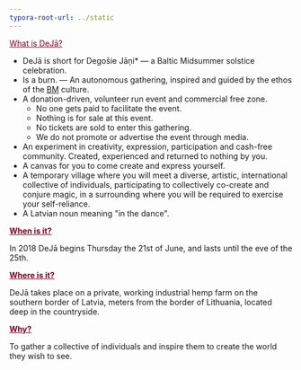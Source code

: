 ```yaml
---
typora-root-url: ../static
---
```


<span style="color:#77011e;"><u>What is DeJā?</u> </span>

* DeJā is short for Degošie Jāņi* —  a Baltic Midsummer solstice celebration.
* Is a burn. —   An autonomous gathering, inspired and guided by the ethos of the <span style="color:#77011e;">[BM](http://burningman.org/)</span> culture.
* A donation-driven, volunteer run event and commercial free zone.
  * No one gets paid to facilitate the event.
  * Nothing is for sale at this event.
  * No tickets are sold to enter this gathering.
  * We do not promote or advertise the event through media.
* An experiment in creativity, expression, participation and cash-free community.  Created, experienced and returned to nothing by you.
* A  canvas for you to come create and express yourself.
* A temporary village where you will meet a diverse, artistic, international collective of individuals, participating to collectively co-create and conjure magic,  in a surrounding where you will be required to exercise your self-reliance.
* A Latvian noun meaning "in the dance".

**<span style="color:#77011e;"><u>When is it?**</u></span>

In 2018 DeJā begins Thursday the 21st of June, and lasts until the eve of the 25th.

**<span style="color:#77011e;"><u>Where is it?**</u></span>

DeJā takes place on a private, working industrial hemp farm on the southern border of Latvia, meters from the border of Lithuania, located deep in the countryside.  

**<span style="color:#77011e;"><u>Why?**</u></span>

To gather a collective of individuals and inspire them to create the world they wish to see.

